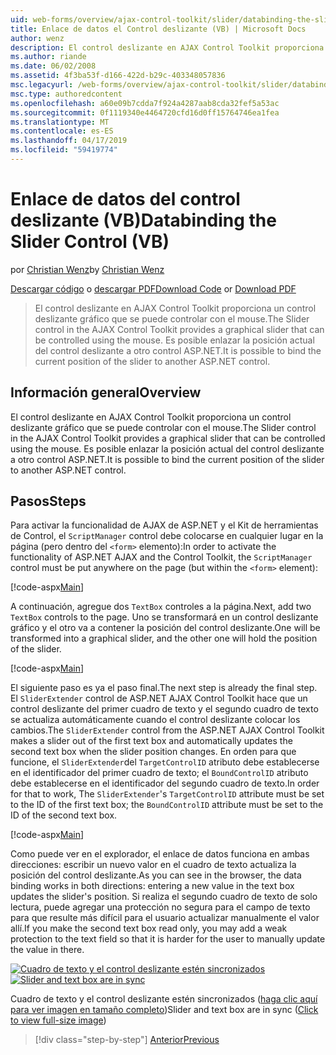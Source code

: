 ```yaml
---
uid: web-forms/overview/ajax-control-toolkit/slider/databinding-the-slider-control-vb
title: Enlace de datos el Control deslizante (VB) | Microsoft Docs
author: wenz
description: El control deslizante en AJAX Control Toolkit proporciona un control deslizante gráfico que se puede controlar con el mouse. Es posible enlazar la sición actual...
ms.author: riande
ms.date: 06/02/2008
ms.assetid: 4f3ba53f-d166-422d-b29c-403348057836
msc.legacyurl: /web-forms/overview/ajax-control-toolkit/slider/databinding-the-slider-control-vb
msc.type: authoredcontent
ms.openlocfilehash: a60e09b7cdda7f924a4287aab8cda32fef5a53ac
ms.sourcegitcommit: 0f1119340e4464720cfd16d0ff15764746ea1fea
ms.translationtype: MT
ms.contentlocale: es-ES
ms.lasthandoff: 04/17/2019
ms.locfileid: "59419774"
---
```

# <a name="databinding-the-slider-control-vb"></a><span data-ttu-id="20f09-104">Enlace de datos del control deslizante (VB)</span><span class="sxs-lookup"><span data-stu-id="20f09-104">Databinding the Slider Control (VB)</span></span>

<span data-ttu-id="20f09-105">por [Christian Wenz](https://github.com/wenz)</span><span class="sxs-lookup"><span data-stu-id="20f09-105">by [Christian Wenz](https://github.com/wenz)</span></span>

<span data-ttu-id="20f09-106">[Descargar código](http://download.microsoft.com/download/9/3/f/93f8daea-bebd-4821-833b-95205389c7d0/Slider0.vb.zip) o [descargar PDF](http://download.microsoft.com/download/2/d/c/2dc10e34-6983-41d4-9c08-f78f5387d32b/slider0VB.pdf)</span><span class="sxs-lookup"><span data-stu-id="20f09-106">[Download Code](http://download.microsoft.com/download/9/3/f/93f8daea-bebd-4821-833b-95205389c7d0/Slider0.vb.zip) or [Download PDF](http://download.microsoft.com/download/2/d/c/2dc10e34-6983-41d4-9c08-f78f5387d32b/slider0VB.pdf)</span></span>

> <span data-ttu-id="20f09-107">El control deslizante en AJAX Control Toolkit proporciona un control deslizante gráfico que se puede controlar con el mouse.</span><span class="sxs-lookup"><span data-stu-id="20f09-107">The Slider control in the AJAX Control Toolkit provides a graphical slider that can be controlled using the mouse.</span></span> <span data-ttu-id="20f09-108">Es posible enlazar la posición actual del control deslizante a otro control ASP.NET.</span><span class="sxs-lookup"><span data-stu-id="20f09-108">It is possible to bind the current position of the slider to another ASP.NET control.</span></span>


## <a name="overview"></a><span data-ttu-id="20f09-109">Información general</span><span class="sxs-lookup"><span data-stu-id="20f09-109">Overview</span></span>

<span data-ttu-id="20f09-110">El control deslizante en AJAX Control Toolkit proporciona un control deslizante gráfico que se puede controlar con el mouse.</span><span class="sxs-lookup"><span data-stu-id="20f09-110">The Slider control in the AJAX Control Toolkit provides a graphical slider that can be controlled using the mouse.</span></span> <span data-ttu-id="20f09-111">Es posible enlazar la posición actual del control deslizante a otro control ASP.NET.</span><span class="sxs-lookup"><span data-stu-id="20f09-111">It is possible to bind the current position of the slider to another ASP.NET control.</span></span>

## <a name="steps"></a><span data-ttu-id="20f09-112">Pasos</span><span class="sxs-lookup"><span data-stu-id="20f09-112">Steps</span></span>

<span data-ttu-id="20f09-113">Para activar la funcionalidad de AJAX de ASP.NET y el Kit de herramientas de Control, el `ScriptManager` control debe colocarse en cualquier lugar en la página (pero dentro del `<form>` elemento):</span><span class="sxs-lookup"><span data-stu-id="20f09-113">In order to activate the functionality of ASP.NET AJAX and the Control Toolkit, the `ScriptManager` control must be put anywhere on the page (but within the `<form>` element):</span></span>

[!code-aspx[Main](databinding-the-slider-control-vb/samples/sample1.aspx)]

<span data-ttu-id="20f09-114">A continuación, agregue dos `TextBox` controles a la página.</span><span class="sxs-lookup"><span data-stu-id="20f09-114">Next, add two `TextBox` controls to the page.</span></span> <span data-ttu-id="20f09-115">Uno se transformará en un control deslizante gráfico y el otro va a contener la posición del control deslizante.</span><span class="sxs-lookup"><span data-stu-id="20f09-115">One will be transformed into a graphical slider, and the other one will hold the position of the slider.</span></span>

[!code-aspx[Main](databinding-the-slider-control-vb/samples/sample2.aspx)]

<span data-ttu-id="20f09-116">El siguiente paso es ya el paso final.</span><span class="sxs-lookup"><span data-stu-id="20f09-116">The next step is already the final step.</span></span> <span data-ttu-id="20f09-117">El `SliderExtender` control de ASP.NET AJAX Control Toolkit hace que un control deslizante del primer cuadro de texto y el segundo cuadro de texto se actualiza automáticamente cuando el control deslizante colocar los cambios.</span><span class="sxs-lookup"><span data-stu-id="20f09-117">The `SliderExtender` control from the ASP.NET AJAX Control Toolkit makes a slider out of the first text box and automatically updates the second text box when the slider position changes.</span></span> <span data-ttu-id="20f09-118">En orden para que funcione, el `SliderExtender`del `TargetControlID` atributo debe establecerse en el identificador del primer cuadro de texto; el `BoundControlID` atributo debe establecerse en el identificador del segundo cuadro de texto.</span><span class="sxs-lookup"><span data-stu-id="20f09-118">In order for that to work, The `SliderExtender`'s `TargetControlID` attribute must be set to the ID of the first text box; the `BoundControlID` attribute must be set to the ID of the second text box.</span></span>

[!code-aspx[Main](databinding-the-slider-control-vb/samples/sample3.aspx)]

<span data-ttu-id="20f09-119">Como puede ver en el explorador, el enlace de datos funciona en ambas direcciones: escribir un nuevo valor en el cuadro de texto actualiza la posición del control deslizante.</span><span class="sxs-lookup"><span data-stu-id="20f09-119">As you can see in the browser, the data binding works in both directions: entering a new value in the text box updates the slider's position.</span></span> <span data-ttu-id="20f09-120">Si realiza el segundo cuadro de texto de solo lectura, puede agregar una protección no segura para el campo de texto para que resulte más difícil para el usuario actualizar manualmente el valor allí.</span><span class="sxs-lookup"><span data-stu-id="20f09-120">If you make the second text box read only, you may add a weak protection to the text field so that it is harder for the user to manually update the value in there.</span></span>


<span data-ttu-id="20f09-121">[![Cuadro de texto y el control deslizante estén sincronizados](databinding-the-slider-control-vb/_static/image2.png)](databinding-the-slider-control-vb/_static/image1.png)</span><span class="sxs-lookup"><span data-stu-id="20f09-121">[![Slider and text box are in sync](databinding-the-slider-control-vb/_static/image2.png)](databinding-the-slider-control-vb/_static/image1.png)</span></span>

<span data-ttu-id="20f09-122">Cuadro de texto y el control deslizante estén sincronizados ([haga clic aquí para ver imagen en tamaño completo](databinding-the-slider-control-vb/_static/image3.png))</span><span class="sxs-lookup"><span data-stu-id="20f09-122">Slider and text box are in sync ([Click to view full-size image](databinding-the-slider-control-vb/_static/image3.png))</span></span>

> [!div class="step-by-step"]
> [<span data-ttu-id="20f09-123">Anterior</span><span class="sxs-lookup"><span data-stu-id="20f09-123">Previous</span></span>](using-the-slider-control-with-auto-postback-vb.md)

